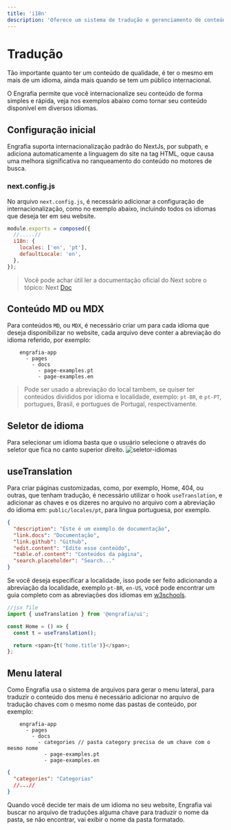 ```yaml
---
title: 'i18n'
description: 'Oferece um sistema de tradução e gerenciamento de conteúdo em mais de um idioma.'
---
```


# Tradução

Tão importante quanto ter um conteúdo de qualidade, é ter o mesmo em mais de um idioma, ainda mais quando se tem um público internacional.

O Engrafia permite que você internacionalize seu conteúdo de forma simples e rápida, veja nos exemplos abaixo como tornar seu conteúdo disponível em diversos idiomas.

## Configuração inicial

Engrafia suporta internacionalização padrão do NextJs, por subpath, e adiciona automaticamente a linguagem do site na tag HTML, oque causa uma melhora significativa no ranqueamento do conteúdo no motores de busca.

### next.config.js

No arquivo `next.config.js`, é necessário adicionar a configuração de internacionalização, como no exemplo abaixo, incluindo todos os idiomas que deseja ter em seu website.

```js
module.exports = composed({
  //.....//
  i18n: {
    locales: ['en', 'pt'],
    defaultLocale: 'en',
  },
});
```

> Você pode achar útil ler a documentação oficial do Next sobre o tópico: Next [Doc](https://nextjs.org/docs/advanced-features/i18n-routing)

## Conteúdo MD ou MDX

Para conteúdos `MD`, ou `MDX`, é necessário criar um para cada idioma que deseja disponibilizar no website, cada arquivo deve conter a abreviação do idioma referido, por exemplo:

```mdx
    engrafia-app
      - pages
        - docs
          - page-examples.pt
          - page-examples.en
```

> Pode ser usado a abreviação do local tambem, se quiser ter conteúdos divididos por idioma e localidade, exemplo: `pt-BR`, e `pt-PT`, portugues, Brasil, e portugues de Portugal, respectivamente.

## Seletor de idioma

Para selecionar um idioma basta que o usuário selecione o através do seletor que fica no canto superior direito.
![seletor-idiomas](/versioning.png)

## useTranslation

Para criar páginas customizadas, como, por exemplo, Home, 404, ou outras, que tenham tradução, é necessário utilizar o hook `useTranslation`, e adicionar as chaves e os dizeres no arquivo no arquivo com a abreviação do idioma em: `public/locales/pt`, para lingua portuguesa, por exemplo.

```json
{
  "description": "Este é um exemplo de documentação",
  "link.docs": "Documentação",
  "link.github": "Github",
  "edit.content": "Edite esse conteúdo",
  "table.of.content": "Conteúdos da página",
  "search.placeholder": "Search..."
}
```

Se você deseja especificar a localidade, isso pode ser feito adicionando a abreviação da localidade, exemplo `pt-BR`, `en-US`, você pode encontrar um guia completo com as abreviações dos idiomas em [w3schools](https://www.w3schools.com/tags/ref_language_codes.asp).

```js
//jsx file
import { useTranslation } from '@engrafia/ui';

const Home = () => {
  const t = useTranslation();

  return <span>{t('home.title')}</span>;
};
```

## Menu lateral

Como Engrafia usa o sistema de arquivos para gerar o menu lateral, para traduzir o conteúdo dos menu é necessário adicionar no arquivo de tradução chaves com o mesmo nome das pastas de conteúdo, por exemplo:

```mdx
    engrafia-app
      - pages
        - docs
          - categories // pasta category precisa de um chave com o mesmo nome
            - page-examples.pt
            - page-examples.en
```

```json
{
  "categories": "Categorias"
  //...//
}
```

Quando você decide ter mais de um idioma no seu website, Engrafia vai buscar no arquivo de traduções alguma chave para traduzir o nome da pasta, se não encontrar, vai exibir o nome da pasta formatado.

